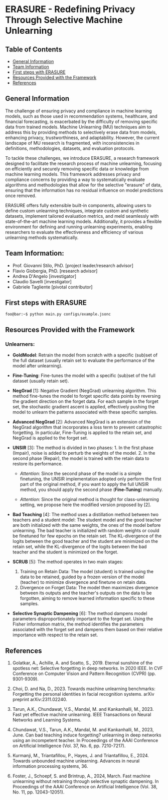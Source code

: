 # ERASURE - Redefining Privacy Through Selective Machine Unlearning

## Table of Contents
* [General Information](#general-information)
* [Team Information](#team-information)
* [First steps with ERASURE](#first-steps-with-erasure)
* [Resources Provided with the Framework](#resources-provided-with-the-framework)
* [References](#references)

## General Information
The challenge of ensuring privacy and compliance in machine learning models, such as those used in recommendation systems, healthcare, and financial forecasting, is exacerbated by the difficulty of removing specific data from trained models. Machine Unlearning (MU) techniques aim to address this by providing methods to selectively erase data from models, enhancing privacy, trustworthiness, and adaptability. However, the current landscape of MU research is fragmented, with inconsistencies in definitions, methodologies, datasets, and evaluation protocols. 

To tackle these challenges, we introduce ERASURE, a research framework designed to facilitate the research process of machine unlearning, focusing on efficiently and securely removing specific data or knowledge from machine learning models. This framework addresses privacy and compliance concerns by providing a way to systematically evaluate algorithms and methodologies that allow for the selective "erasure" of data, ensuring that the information has no residual influence on model predictions once removed.

ERASURE offers fully extensible built-in components, allowing users to define custom unlearning techniques, integrate custom and synthetic datasets, implement tailored evaluation metrics, and meld seamlessly with state-of-the-art machine learning models.
Additionally, it provides a flexible environment for defining and running unlearning experiments, enabling researchers to evaluate the effectiveness and efficiency of various unlearning methods systematically.


## Team Information:
* Prof. Giovanni Stilo, PhD. [project leader/research advisor]
* Flavio Giobergia, PhD. [research advisor]
* Andrea D'Angelo [investigator]
* Claudio Savelli [investigator]
* Gabriele Tagliente [pivotal contributor]

## First steps with ERASURE
```console
foo@bar:~$ python main.py configs/example.jsonc
```



## Resources Provided with the Framework

### Unlearners: 

* **GoldModel**: Retrain the model from scratch with a specific (sub)set of the full dataset (usually retain set to evaluate the performance of the model after unlearning).

* **Fine-Tuning**: Fine-tunes the model with a specific (sub)set of the full dataset (usually retain set).

* **NegGrad** [1]: Negative Gradient (NegGrad) unlearning algorithm. This method fine-tunes the model to forget specific data points by reversing the gradient direction on the forget data. For each sample in the forget set, the stochastic gradient ascent is applied, effectively pushing the model to unlearn the patterns associated with these specific samples.

* **Advanced NegGrad** [2]: Advanced NegGrad is an extension of the NegGrad algorithm that incorporates a loss term to prevent catastrophic forgetting. In particular, Fine-Tuning is applied to the retain set, and NegGrad is applied to the forget set. 

* **UNSIR** [3]:  The method is divided in two phases: 1. In the first phase (Impair), noise is added to perturb the weights of the model. 2. In the second phase (Repair), the model is trained with the retain data to restore its performance. 

    * *Attention*: Since the second phase of the model is a simple finetuning, the UNSIR implementation adopted only perform the first part of the original method, if you want to apply the full UNSIR method, you should apply the second phase (**Fine-Tuning**) manually. 

    * *Attention*: Since the original method is thought for class-unlearning setting, we propose here the modified version proposed by [2].

* **Bad Teaching** [4]: The method uses a distillation method between two teachers and a student model: The student model and the good teacher are both initialized with the same weights, the ones of the model before unlearning. The bad teacher is initialized with random weights or could be finetuned for few epochs on the retain set. The KL-divergence of the logits between the good teacher and the student are minimized on the retain set, while the KL-divergence of the logits between the bad teacher and the student is minimized on the forget.

* **SCRUB** [5]: The method operates in two main stages:

    1. Training on Retain Data: The model (student) is trained using the data to be retained, guided by a frozen version of the model (teacher) to minimize divergence and finetune on retain data.
    2. Divergence on Forget Data: The model then maximizes divergence between its outputs and the teacher's outputs on the data to be forgotten, aiming to remove learned information specific to these samples.

* **Selective Synaptic Dampening** [6]: The method dampens model parameters disproportionately important to the forget set. Using the Fisher information matrix, the method identifies the parameters associated with the forget set and dampens them based on their relative importance with respect to the retain set.

## References

<!--  taken with Harvard reference style -->
1. Golatkar, A., Achille, A. and Soatto, S., 2019. Eternal sunshine of the spotless net: Selective forgetting in deep networks. In 2020 IEEE. In CVF Conference on Computer Vision and Pattern Recognition (CVPR) (pp. 9301-9309).

2. Choi, D. and Na, D., 2023. Towards machine unlearning benchmarks: Forgetting the personal identities in facial recognition systems. arXiv preprint arXiv:2311.02240.

3. Tarun, A.K., Chundawat, V.S., Mandal, M. and Kankanhalli, M., 2023. Fast yet effective machine unlearning. IEEE Transactions on Neural Networks and Learning Systems.

4. Chundawat, V.S., Tarun, A.K., Mandal, M. and Kankanhalli, M., 2023, June. Can bad teaching induce forgetting? unlearning in deep networks using an incompetent teacher. In Proceedings of the AAAI Conference on Artificial Intelligence (Vol. 37, No. 6, pp. 7210-7217).

5. Kurmanji, M., Triantafillou, P., Hayes, J. and Triantafillou, E., 2024. Towards unbounded machine unlearning. Advances in neural information processing systems, 36.

6. Foster, J., Schoepf, S. and Brintrup, A., 2024, March. Fast machine unlearning without retraining through selective synaptic dampening. In Proceedings of the AAAI Conference on Artificial Intelligence (Vol. 38, No. 11, pp. 12043-12051).